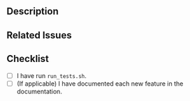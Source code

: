 ## Description

<!--- Describe your changes in detail -->

## Related Issues

<!--- Please link to related issues here, if there is any: -->

## Checklist

<!--- Go over all the following points, and put an `x` in all the boxes that apply. -->

- [ ] I have run ``run_tests.sh``.
- [ ] (If applicable) I have documented each new feature in the documentation.
